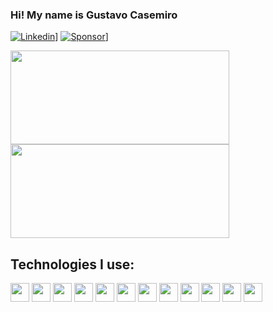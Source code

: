 ### Hi! My name is Gustavo Casemiro

[![Linkedin](https://img.shields.io/badge/LinkedIn-0077B5?style=for-the-badge&logo=linkedin&logoColor=white)](https://www.linkedin.com/in/gustavo-henrique-casemiro-banhos-56a938232/)]
[![Sponsor](https://img.shields.io/badge/sponsor-30363D?style=for-the-badge&logo=GitHub-Sponsors&logoColor=#white)](https://github.com/sponsors/CasemiroDev)]
<div>
<a href="https://github.com/anuraghazra/github-readme-stats">
  <img height=150 width=350 align="center" src="https://github-readme-stats.vercel.app/api?username=CasemiroDev&theme=dark" />
</a>
<a href="https://github.com/anuraghazra/convoychat">
  <img height=150 width =350 align="center" src="https://github-readme-stats.vercel.app/api/top-langs?username=CasemiroDev&layout=compact&langs_count=8&card_width=320&theme=dark" />
</a>
</div>

## Technologies I use:
<div>
  <img src="https://cdn.jsdelivr.net/gh/devicons/devicon@latest/icons/python/python-original.svg" height="30" width="30" />
  <img src="https://cdn.jsdelivr.net/gh/devicons/devicon@latest/icons/flask/flask-original-wordmark.svg" height="30" width="30" />
  <img src="https://cdn.jsdelivr.net/gh/devicons/devicon@latest/icons/sqlalchemy/sqlalchemy-original.svg" height="30" width="30"/>
  <img src="https://cdn.jsdelivr.net/gh/devicons/devicon@latest/icons/anaconda/anaconda-original.svg" height="30" width="30"/>
  <img src="https://cdn.jsdelivr.net/gh/devicons/devicon@latest/icons/docker/docker-original.svg" height="30" width="30"/>
  <img src="https://cdn.jsdelivr.net/gh/devicons/devicon@latest/icons/git/git-original.svg" height="30" width="30"/>
  <img src="https://cdn.jsdelivr.net/gh/devicons/devicon@latest/icons/html5/html5-original.svg" height="30" width="30"/>
  <img src="https://cdn.jsdelivr.net/gh/devicons/devicon@latest/icons/css3/css3-original.svg" height="30" width="30"/>
  <img src="https://cdn.jsdelivr.net/gh/devicons/devicon@latest/icons/numpy/numpy-original.svg" height="30" width="30"/>
  <img src="https://cdn.jsdelivr.net/gh/devicons/devicon@latest/icons/postgresql/postgresql-original.svg" height="30" width="30"/>
  <img src="https://cdn.jsdelivr.net/gh/devicons/devicon@latest/icons/scikitlearn/scikitlearn-original.svg" height="30" width="30" />
  <img src="https://cdn.jsdelivr.net/gh/devicons/devicon@latest/icons/jupyter/jupyter-original.svg" height="30" width="30"/>
</div>
